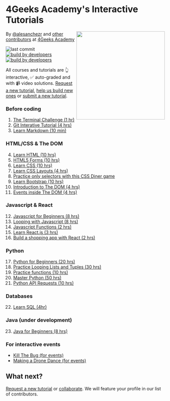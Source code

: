 # 4Geeks Academy's Interactive Tutorials

<a href="https://www.4geeksacademy.co"><img height="280" align="right" src="https://raw.githubusercontent.com/4GeeksAcademy/Interactive-Tutorials/006d393c5ec5e1acb65852535ac205b8c3668219/badge.svg"></a>

By [@alesanchezr](https://twitter.com/alesanchezr) and [other contributors](https://github.com/4GeeksAcademy/Interactive-Tutorials/graphs/contributors) at [4Geeks Academy](http://4geeksacademy.co/)


![last commit](https://img.shields.io/github/last-commit/4geeksacademy/Interactive-Tutorials)
[![build by developers](https://img.shields.io/badge/build_by-Developers-blue)](https://breatheco.de)
[![build by developers](https://img.shields.io/twitter/follow/4geeksacademy?style=social&logo=twitter)](https://twitter.com/4geeksacademy)

All courses and tutorials are 👆 interactive, ✅ auto-graded and with 📹 video solutions. [Request a new tutorial](https://github.com/4GeeksAcademy/About-4Geeks-Academy/issues/new), [help us build new ones](https://github.com/4GeeksAcademy/About-4Geeks-Academy/labels/help%20wanted) or [submit a new tutorial](https://github.com/4GeeksAcademy/Interactive-Tutorials/blob/master/CONTRIBUTING.md).

### Before coding

1. [The Terminal Challenge (1 hr)](https://github.com/breatheco-de/exercise-terminal-challenge)
2. [Git Interative Tutorial (4 hrs)](https://github.com/4GeeksAcademy/git-interactive-tutorial)
3. [Learn Markdown (10 min)](https://commonmark.org/help/tutorial/)

### HTML/CSS & The DOM
  
4. [Learn HTML (10 hrs)](https://github.com/4GeeksAcademy/html-tutorial-exercises-course)
5. [HTML5 Forms (10 hrs)](https://github.com/4GeeksAcademy/html-forms-tutorial-exercises)
6. [Learn CSS (10 hrs)](https://github.com/4GeeksAcademy/css-tutorial-exercises-course)
7. [Learn CSS Layouts (4 hrs)](https://github.com/4GeeksAcademy/css-layouts-tutorial-exercises)
8. [Practice only selectors with this CSS Diner game](https://flukeout.github.io/)
9. [Learn Bootstrap (10 hrs)](https://github.com/4GeeksAcademy/bootstrap-exercises-tutorial)
10. [Introduction to The DOM (4 hrs)](https://github.com/4GeeksAcademy/javascript-dom-tutorial-exercises)
11. [Events inside The DOM (4 hrs)](https://github.com/4GeeksAcademy/javascript-events-tutorial-exercises)

### Javascript & React

12. [Javascript for Beginners (8 hrs)](https://github.com/4GeeksAcademy/javascript-beginner-exercises-tutorial)
13. [Looping with Javascript (8 hrs)](https://github.com/4GeeksAcademy/javascript-arrays-exercises-tutorial)
14. [Javascript Functions (2 hrs)](https://github.com/4GeeksAcademy/javascript-functions-exercises-tutorial)
15. [Learn React.js (3 hrs)](https://github.com/4GeeksAcademy/react-tutorial-exercises)
16. [Build a shopping app with React (2 hrs)](https://react-tutorial.app/app.html)

### Python 

17. [Python for Beginners (20 hrs)](https://github.com/4GeeksAcademy/python-beginner-programming-exercises)
18. [Practice Looping Lists and Tuples (30 hrs)](https://github.com/4GeeksAcademy/python-lists-loops-programming-exercises)
19. [Practice functions (10 hrs)](https://github.com/4GeeksAcademy/python-functions-programming-exercises)
20. [Master Python (50 hrs)](https://github.com/4GeeksAcademy/master-python-programming-exercises)
21. [Python API Requests (10 hrs)](https://github.com/4GeeksAcademy/python-http-requests-api-tutorial-exercises)

### Databases

22. [Learn SQL (4hr)](https://sqlbolt.com/lesson/select_queries_introduction)

### Java (under development) 

23. [Java for Beginners (8 hrs)](https://github.com/4GeeksAcademy/java-beginner-exercises)

### For interactive events

- [Kill The Bug (for events)](https://github.com/4GeeksAcademy/kill-the-bug)
- [Making a Drone Dance (for events)](https://github.com/4GeeksAcademy/ultimate-drone-dance)

## What next? 

[Request a new tutorial](https://github.com/4GeeksAcademy/About-4Geeks-Academy/issues/new) or [collaborate](https://github.com/4GeeksAcademy/About-4Geeks-Academy/labels/help%20wanted). We will feature your profile in our list of contributors.
